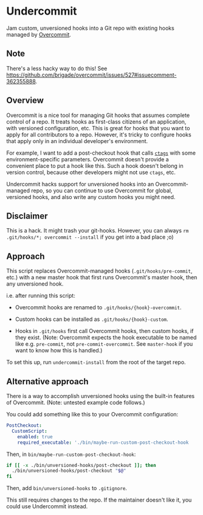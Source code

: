 # Undercommit

Jam custom, unversioned hooks into a Git repo with existing hooks managed by
[Overcommit][overcommit].


## Note

There's a less hacky way to do this! See
https://github.com/brigade/overcommit/issues/527#issuecomment-362355888.


## Overview

Overcommit is a nice tool for managing Git hooks that assumes complete control
of a repo. It treats hooks as first-class citizens of an application, with
versioned configuration, etc. This is great for hooks that you want to apply for
all contributors to a repo. However, it's tricky to configure hooks that apply
only in an individual developer's environment.

For example, I want to add a post-checkout hook that calls [`ctags`][ctags] with
some environment-specific parameters. Overcommit doesn't provide a convenient
place to put a hook like this. Such a hook doesn't belong in version control,
because other developers might not use `ctags`, etc.

Undercommit hacks support for unversioned hooks into an Overcommit-managed repo,
so you can continue to use Overcommit for global, versioned hooks, and also
write any custom hooks you might need.


## Disclaimer

This is a hack. It might trash your git-hooks. However, you can always
`rm .git/hooks/*; overcommit --install` if you get into a bad place ;o)


## Approach

This script replaces Overcommit-managed hooks (`.git/hooks/pre-commit`, etc.)
with a new master hook that first runs Overcommit's master hook, then any
unversioned hook.

i.e. after running this script:

 - Overcommit hooks are renamed to `.git/hooks/{hook}-overcommit`.

 - Custom hooks can be installed as `.git/hooks/{hook}-custom`.

 - Hooks in `.git/hooks` first call Overcommit hooks, then custom hooks, if they
   exist. (Note: Overcommit expects the hook executable to be named like e.g.
   `pre-commit`, not `pre-commit-overcommit`. See `master-hook` if you want to
   know how this is handled.)

To set this up, run `undercommit-install` from the root of the target repo.


## Alternative approach

There is a way to accomplish unversioned hooks using the built-in features of
Overcommit. (Note: untested example code follows.)

You could add something like this to your Overcommit configuration:
```yaml
PostCheckout:
  CustomScript:
    enabled: true
    required_executable: './bin/maybe-run-custom-post-checkout-hook
```

Then, in `bin/maybe-run-custom-post-checkout-hook`:
```bash
if [[ -x ./bin/unversioned-hooks/post-checkout ]]; then
  ./bin/unversioned-hooks/post-checkout "$@"
fi
```

Then, add `bin/unversioned-hooks` to `.gitignore`.

This still requires changes to the repo. If the maintainer doesn't like it, you
could use Undercommit instead.


 [overcommit]: https://github.com/brigade/overcommit
 [ctags]: http://ctags.sourceforge.net/
